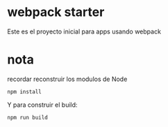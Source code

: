 # webpack starter

Este es el proyecto inicial para apps usando webpack

# nota
recordar reconstruir los modulos de Node

```
npm install
```

Y para construir el build:
 ```
npm run build
```